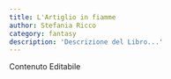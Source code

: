 ```yaml
---
title: L'Artiglio in fiamme
author: Stefania Ricco
category: fantasy
description: 'Descrizione del Libro...'
---
```


Contenuto Editabile
